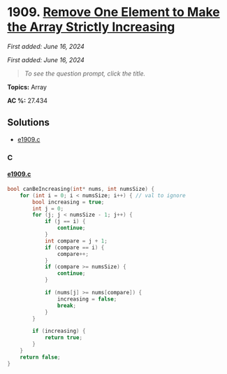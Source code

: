 # 1909. [Remove One Element to Make the Array Strictly Increasing](<https://leetcode.com/problems/remove-one-element-to-make-the-array-strictly-increasing>)

*First added: June 16, 2024*

*First added: June 16, 2024*


> *To see the question prompt, click the title.*

**Topics:** Array

**AC %:** 27.434


## Solutions

- [e1909.c](<../my-submissions/e1909.c>)
### C
#### [e1909.c](<../my-submissions/e1909.c>)
```C
bool canBeIncreasing(int* nums, int numsSize) {
    for (int i = 0; i < numsSize; i++) { // val to ignore
        bool increasing = true;
        int j = 0;
        for (j; j < numsSize - 1; j++) {
            if (j == i) {
                continue;
            }
            int compare = j + 1;
            if (compare == i) {
                compare++;
            }
            if (compare >= numsSize) {
                continue;
            }

            if (nums[j] >= nums[compare]) {
                increasing = false;
                break;
            }
        }

        if (increasing) {
            return true;
        }
    }
    return false;
}
```

